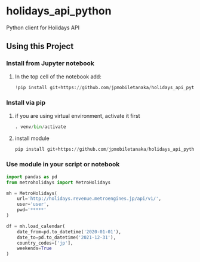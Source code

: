 # holidays_api_python
Python client for Holidays API

## Using this Project

### Install from Jupyter notebook

1. In the top cell of the notebook add:
    ```python
    !pip install git+https://github.com/jpmobiletanaka/holidays_api_python
    ```
   
### Install via pip

1. if you are using virtual environment, activate it first
    ```python
    . venv/bin/activate
    ```

2. install module
    ```python
    pip install git+https://github.com/jpmobiletanaka/holidays_api_python
    ```
   
### Use module in your script or notebook

```python
import pandas as pd
from metroholidays import MetroHolidays

mh = MetroHolidays(
    url='http://holidays.revenue.metroengines.jp/api/v1/',
    user='user',
    pwd='*****'
)

df = mh.load_calendar(
    date_from=pd.to_datetime('2020-01-01'),
    date_to=pd.to_datetime('2021-12-31'),
    country_codes=['jp'],
    weekends=True
)
```
